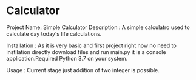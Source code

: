 # Calculator
Project Name: Simple Calculator
Description : 
  A simple calculatro used to calculate day today's life calculations.
  
Installation : 
  As it is very basic and first project right now no need to instllation directly download files and run main.py it is a console application.Required Python 3.7 on your system.
  
Usage :
 Current stage just addition of two integer is possible.

